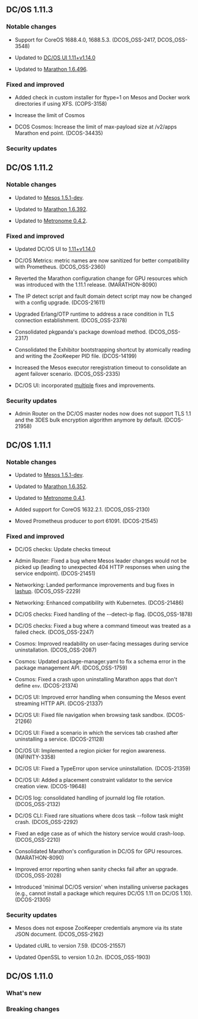 ## DC/OS 1.11.3


### Notable changes

* Support for CoreOS 1688.4.0, 1688.5.3. (DCOS_OSS-2417, DCOS_OSS-3548)

* Updated to [DC/OS UI 1.11+v1.14.0](https://github.com/dcos/dcos-ui/blob/1.11+v1.14.0/CHANGELOG.md)

* Updated to [Marathon 1.6.496](https://github.com/dcos/dcos/pull/2678).


### Fixed and improved

* Added check in custom installer for ftype=1 on Mesos and Docker work directories if using XFS. (COPS-3158)

* Increase the limit of Cosmos

* DCOS Cosmos: Increase the limit of max-payload size at /v2/apps Marathon end point. (DCOS-34435)


### Security updates


## DC/OS 1.11.2


### Notable changes

* Updated to [Mesos 1.5.1-dev](https://github.com/mesosphere/mesos/blob/27d91e1fe46f09b2c74f2dc4efe4f58ae59ae0a8/CHANGELOG).

* Updated to [Marathon 1.6.392](https://github.com/dcos/dcos/pull/2678).

* Updated to [Metronome 0.4.2](https://github.com/dcos/metronome/releases/tag/v0.4.2).


### Fixed and improved

* Updated DC/OS UI to [1.11+v1.14.0](https://github.com/dcos/dcos-ui/blob/1.11+v1.14.0/CHANGELOG.md)

* DC/OS Metrics: metric names are now sanitized for better compatibility with Prometheus. (DCOS_OSS-2360)

* Reverted the Marathon configuration change for GPU resources which was introduced with the 1.11.1 release. (MARATHON-8090)

* The IP detect script and fault domain detect script may now be changed with a config upgrade. (DCOS-21611)

* Upgraded Erlang/OTP runtime to address a race condition in TLS connection establishment. (DCOS_OSS-2378)

* Consolidated pkgpanda's package download method. (DCOS_OSS-2317)

* Consolidated the Exhibitor bootstrapping shortcut by atomically reading and writing the ZooKeeper PID file. (DCOS-14199)

* Increased the Mesos executor reregistration timeout to consolidate an agent failover scenario. (DCOS_OSS-2335)

* DC/OS UI: incorporated [multiple](https://github.com/dcos/dcos/pull/2799) fixes and improvements.


### Security updates

* Admin Router on the DC/OS master nodes now does not support TLS 1.1 and the 3DES bulk encryption algorithm anymore by default. (DCOS-21958)


## DC/OS 1.11.1


### Notable changes

* Updated to [Mesos 1.5.1-dev](https://github.com/mesosphere/mesos/blob/b2eeb11ede805a7830cd6fb796d0b21a647aba04/CHANGELOG).

* Updated to [Marathon 1.6.352](https://github.com/mesosphere/marathon/releases).

* Updated to [Metronome 0.4.1](https://github.com/dcos/metronome/releases/tag/v0.4.1).

* Added support for CoreOS 1632.2.1. (DCOS_OSS-2130)

* Moved Prometheus producer to port 61091. (DCOS-21545)


### Fixed and improved

* DC/OS checks: Update checks timeout

* Admin Router: Fixed a bug where Mesos leader changes would not be picked up (leading to unexpected 404 HTTP responses when using the service endpoint). (DCOS-21451)

* Networking: Landed performance improvements and bug fixes in [lashup](https://github.com/dcos/lashup). (DCOS_OSS-2229)

* Networking: Enhanced compatibility with Kubernetes. (DCOS-21486)

* DC/OS checks: Fixed handling of the --detect-ip flag. (DCOS_OSS-1878)

* DC/OS checks: Fixed a bug where a command timeout was treated as a failed check. (DCOS_OSS-2247)

* Cosmos: Improved readability on user-facing messages during service uninstallation. (DCOS_OSS-2087)

* Cosmos: Updated package-manager.yaml to fix a schema error in the package management API. (DCOS_OSS-1759)

* Cosmos: Fixed a crash upon uninstalling Marathon apps that don't define `env`. (DCOS-21374)

* DC/OS UI: Improved error handling when consuming the Mesos event streaming HTTP API. (DCOS-21337)

* DC/OS UI: Fixed file navigation when browsing task sandbox. (DCOS-21266)

* DC/OS UI: Fixed a scenario in which the services tab crashed after uninstalling a service. (DCOS-21128)

* DC/OS UI: Implemented a region picker for region awareness. (INFINITY-3358)

* DC/OS UI: Fixed a TypeError upon service uninstallation. (DCOS-21359)

* DC/OS UI: Added a placement constraint validator to the service creation view. (DCOS-19648)

* DC/OS log: consolidated handling of journald log file rotation. (DCOS_OSS-2132)

* DC/OS CLI: Fixed rare situations where dcos task --follow task might crash. (DCOS_OSS-2292)

* Fixed an edge case as of which the history service would crash-loop. (DCOS_OSS-2210)

* Consolidated Marathon's configuration in DC/OS for GPU resources. (MARATHON-8090)

* Improved error reporting when sanity checks fail after an upgrade. (DCOS_OSS-2028)

* Introduced 'minimal DC/OS version' when installing universe packages (e.g., cannot install a package which requires DC/OS 1.11 on DC/OS 1.10). (DCOS-21305)


### Security updates

* Mesos does not expose ZooKeeper credentials anymore via its state JSON document. (DCOS_OSS-2162)

* Updated cURL to version 7.59. (DCOS-21557)

* Updated OpenSSL to version 1.0.2n. (DCOS_OSS-1903)


## DC/OS 1.11.0


### What's new


### Breaking changes
